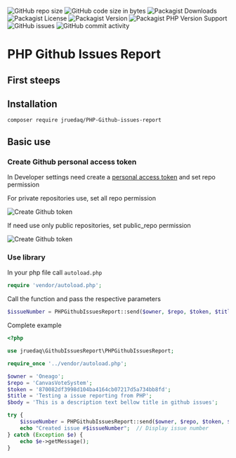 ![GitHub repo size](https://img.shields.io/github/repo-size/jruedaq/PHP-Github-issues-report)
![GitHub code size in bytes](https://img.shields.io/github/languages/code-size/jruedaq/PHP-Github-issues-report)
![Packagist Downloads](https://img.shields.io/packagist/dt/jruedaq/PHP-Github-issues-report)
![Packagist License](https://img.shields.io/packagist/l/jruedaq/PHP-Github-issues-report)
![Packagist Version](https://img.shields.io/packagist/v/jruedaq/PHP-Github-issues-report)
![Packagist PHP Version Support](https://img.shields.io/packagist/php-v/jruedaq/PHP-Github-issues-report)
![GitHub issues](https://img.shields.io/github/issues/jruedaq/PHP-Github-issues-report)
![GitHub commit activity](https://img.shields.io/github/commit-activity/m/jruedaq/PHP-Github-issues-report)

# PHP Github Issues Report

## First steeps

## Installation

```shell script
composer require jruedaq/PHP-Github-issues-report
```

## Basic use

### Create Github personal access token

In Developer settings need create a [personal access token](https://github.com/settings/tokens/) and set repo permission

For private repositories use, set all repo permission

![Create Github token](https://i.imgur.com/RKTl7ml.png)

If need use only public repositories, set public_repo permission

![Create Github token](https://i.imgur.com/8j33WxW.png)
### Use library

In your php file call `autoload.php`

```php
require 'vendor/autoload.php';
```

Call the function and pass the respective parameters

```php
$issueNumber = PHPGithubIssuesReport::send($owner, $repo, $token, $title, $body);
```

Complete example

```php
<?php

use jruedaq\GithubIssuesReport\PHPGithubIssuesReport;

require_once '../vendor/autoload.php';

$owner = 'Oneago';                                                          // User or company username
$repo = 'CanvasVoteSystem';                                                 // Repository name
$token = '870082df3998d104ba4164cb07217d5a734bb8fd';                        // Personal access token, get from {@link https://github.com/settings/tokens} with [repo] permission
$title = 'Testing a issue reporting from PHP';                              // Title for new issue
$body = 'This is a description text bellow title in github issues';         // Body description for new issue

try {
    $issueNumber = PHPGithubIssuesReport::send($owner, $repo, $token, $title, $body);
    echo "Created issue #$issueNumber";  // Display issue number
} catch (Exception $e) {
    echo $e->getMessage();
}
```
